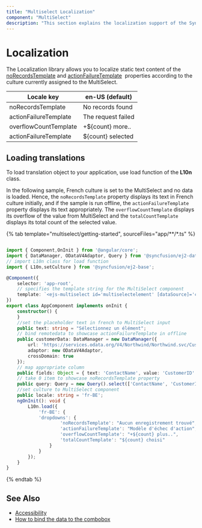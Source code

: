 ```yaml
---
title: "Multiselect Localization"
component: "MultiSelect"
description: "This section explains the localization support of the Syncfusion angular multiselect component."
---
```


# Localization

The Localization library allows you to localize static text content of the
[noRecordsTemplate](../api/multi-select/#norecordstemplate)
 and [actionFailureTemplate](../api/multi-select/#actionfailuretemplate)
&nbsp;properties according to the culture currently assigned to the MultiSelect.

| Locale key | en-US (default)  |
|------|------|
| noRecordsTemplate |  No records found |
| actionFailureTemplate | The request failed |
| overflowCountTemplate | +${count} more.. |
| actionFailureTemplate | ${count} selected |

## Loading translations

To load translation object to your application, use load function of the **L10n** class.

In the following sample, French culture is set to the MultiSelect and no data is loaded.
Hence, the `noRecordsTemplate` property displays its text in French culture initially,
and if the sample is run offline, the `actionFailureTemplate` property displays its text
appropriately. The `overflowCountTemplate` displays its overflow of the value from MultiSelect and
the `totalCountTemplate` displays its total count of the selected value.

{% tab template="multiselect/getting-started", sourceFiles="app/**/*.ts" %}

```typescript

import { Component,OnInit } from '@angular/core';
import { DataManager, ODataV4Adaptor, Query } from '@syncfusion/ej2-data';
// import L10n class for load function
import { L10n,setCulture } from '@syncfusion/ej2-base';

@Component({
    selector: 'app-root',
    // specifies the template string for the MultiSelect component
    template: `<ejs-multiselect id='multiselectelement' [dataSource]='customerData' [query]='query' [fields]='fields' [placeholder]='text' [locale]='locale'></ejs-multiselect>`
})
export class AppComponent implements onInit {
    constructor() {
    }
    //set the placeholder text in french to MultiSelect input
    public text: string = "Sélectionnez un élément";
    // bind remotedata to showcase actionFailureTemplate in offline
    public customerData: DataManager = new DataManager({
        url: 'https://services.odata.org/V4/Northwind/Northwind.svc/Customers',
        adaptor: new ODataV4Adaptor,
        crossDomain: true
    });
    // map appropriate column
    public fields: Object = { text: 'ContactName', value: 'CustomerID' };
    // take 0 item to showcase noRecordsTemplate property
    public query: Query = new Query().select(['ContactName', 'CustomerID']).take(0);
    //set culture to MultiSelect component
    public locale: string = 'fr-BE';
    ngOnInit(): void {
        L10n.load({
            'fr-BE': {
            'dropdowns': {
                    'noRecordsTemplate': "Aucun enregistrement trouvé",
                    'actionFailureTemplate': "Modèle d'échec d'action",
                    'overflowCountTemplate': "+${count} plus..",
                    'totalCountTemplate': "${count} choisi"
                }
            }
        });
    }
}

```

{% endtab %}

## See Also

* [Accessibility](./accessibility/)
* [How to bind the data to the combobox](./data-binding/)